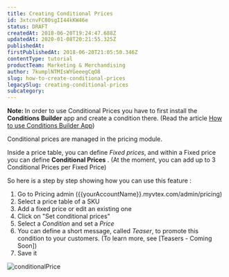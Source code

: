 ```yaml
---
title: Creating Conditional Prices
id: 3xtcnvFC80sgII44kKW46e
status: DRAFT
createdAt: 2018-06-20T19:24:47.688Z
updatedAt: 2020-01-08T20:21:55.325Z
publishedAt: 
firstPublishedAt: 2018-06-20T21:05:50.346Z
contentType: tutorial
productTeam: Marketing & Merchandising
author: 7kumplNTMIsWYGeeegCqO8
slug: how-to-create-conditional-prices
legacySlug: creating-conditional-prices
subcategory: 
---
```


<div class="alert alert-warning"><strong>Note: </strong>
In order to use Conditional Prices you have to first install the <strong>Conditions Builder</strong> app and create a condition there. (Read the article <a href="http://help.vtex.com/en/tutorial/how-to-use-conditions-builder-app">How to use Conditions Builder App</a>)
</div>


Conditional prices are managed in the pricing module.

Inside a price table, you can define *Fixed prices*, and within a Fixed price you can define __Conditional Prices__ . (At the moment, you can add up to 3 Conditional Prices per Fixed Price)  

So here is a step by step showing how you can use this feature :

1. Go to Pricing admin ({{yourAccountName}}.myvtex.com/admin/pricing)
2. Select a price table of a SKU
3. Add a fixed price or edit an existing one
4. Click on "Set conditional prices"
5. Select a *Condition* and set a *Price* 
6. You can define a short message, called *Teaser*, to promote this condition to your customers. (To learn more, see [Teasers - Coming Soon])
7. Save it

![conditionalPrice](https://images.ctfassets.net/alneenqid6w5/3HJkZntAaQEOoCywOS2Sqo/09869666842b78db00d1dc0ab94ca965/conditionalPrice.gif)
